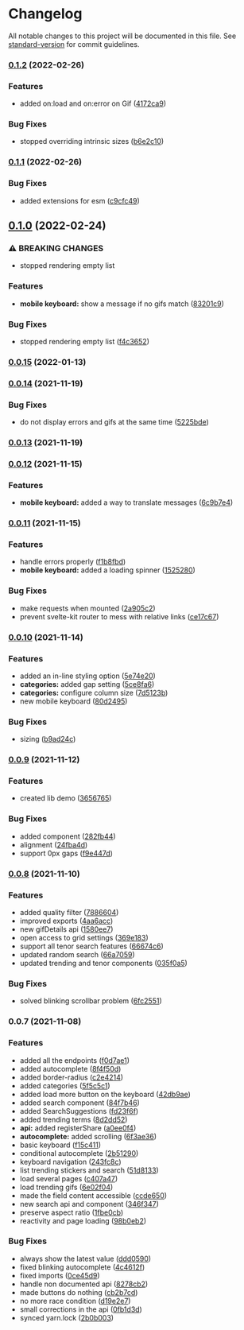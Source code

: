 # Changelog

All notable changes to this project will be documented in this file. See [standard-version](https://github.com/conventional-changelog/standard-version) for commit guidelines.

### [0.1.2](https://github.com/GauBen/svelte-tenor/compare/v0.1.1...v0.1.2) (2022-02-26)


### Features

* added on:load and on:error on Gif ([4172ca9](https://github.com/GauBen/svelte-tenor/commit/4172ca987919906489696ec657574ace9ff9585e))


### Bug Fixes

* stopped overriding intrinsic sizes ([b6e2c10](https://github.com/GauBen/svelte-tenor/commit/b6e2c1086ac98507541046a3f00b532508de440f))

### [0.1.1](https://github.com/GauBen/svelte-tenor/compare/v0.1.0...v0.1.1) (2022-02-26)


### Bug Fixes

* added extensions for esm ([c9cfc49](https://github.com/GauBen/svelte-tenor/commit/c9cfc49c96bd020ecc320ab89566f31175b81786))

## [0.1.0](https://github.com/GauBen/svelte-tenor/compare/v0.0.15...v0.1.0) (2022-02-24)


### ⚠ BREAKING CHANGES

* stopped rendering empty list

### Features

* **mobile keyboard:** show a message if no gifs match ([83201c9](https://github.com/GauBen/svelte-tenor/commit/83201c9c7ac2650be12dca9722ca4b2573ec4969))


### Bug Fixes

* stopped rendering empty list ([f4c3652](https://github.com/GauBen/svelte-tenor/commit/f4c36528806e585d80801ad5f6bd81a67b423765))

### [0.0.15](https://github.com/GauBen/svelte-tenor/compare/v0.0.14...v0.0.15) (2022-01-13)

### [0.0.14](https://github.com/GauBen/svelte-tenor/compare/v0.0.13...v0.0.14) (2021-11-19)


### Bug Fixes

* do not display errors and gifs at the same time ([5225bde](https://github.com/GauBen/svelte-tenor/commit/5225bdeb75595f2e8c8c150e1c98983654127c84))

### [0.0.13](https://github.com/GauBen/svelte-tenor/compare/v0.0.12...v0.0.13) (2021-11-19)

### [0.0.12](https://github.com/GauBen/svelte-tenor/compare/v0.0.11...v0.0.12) (2021-11-15)


### Features

* **mobile keyboard:** added a way to translate messages ([6c9b7e4](https://github.com/GauBen/svelte-tenor/commit/6c9b7e44010b68915bde17d721de8569736bbc80))

### [0.0.11](https://github.com/GauBen/svelte-tenor/compare/v0.0.10...v0.0.11) (2021-11-15)


### Features

* handle errors properly ([f1b8fbd](https://github.com/GauBen/svelte-tenor/commit/f1b8fbda8415908e31a6f8e3009f101bbe3075af))
* **mobile keyboard:** added a loading spinner ([1525280](https://github.com/GauBen/svelte-tenor/commit/152528049552e1b50f18c8b4423158eaae231f23))


### Bug Fixes

* make requests when mounted ([2a905c2](https://github.com/GauBen/svelte-tenor/commit/2a905c2deade361801547db68b855f18aaf6b50c))
* prevent svelte-kit router to mess with relative links ([ce17c67](https://github.com/GauBen/svelte-tenor/commit/ce17c675d203a280a127d54d8b4c5a3f58e3b04b))

### [0.0.10](https://github.com/GauBen/svelte-tenor/compare/v0.0.9...v0.0.10) (2021-11-14)


### Features

* added an in-line styling option ([5e74e20](https://github.com/GauBen/svelte-tenor/commit/5e74e209aae1e8b6110723da4542242327234f7e))
* **categories:** added gap setting ([5ce8fa6](https://github.com/GauBen/svelte-tenor/commit/5ce8fa6e80d3f7cc4cd4049c7863c0a58876f106))
* **categories:** configure column size ([7d5123b](https://github.com/GauBen/svelte-tenor/commit/7d5123bca15951b1be2fbb4b363a6c6c514d56a2))
* new mobile keyboard ([80d2495](https://github.com/GauBen/svelte-tenor/commit/80d24958cc688436a8b69b7c507817ebed00bc46))


### Bug Fixes

* sizing ([b9ad24c](https://github.com/GauBen/svelte-tenor/commit/b9ad24c3ca30e5d13b7b3353666f042151a8f9a2))

### [0.0.9](https://github.com/GauBen/svelte-tenor/compare/v0.0.8...v0.0.9) (2021-11-12)


### Features

* created lib demo ([3656765](https://github.com/GauBen/svelte-tenor/commit/3656765ccdab3df6aafab4619dbf1d322d86eec8))


### Bug Fixes

* added component ([282fb44](https://github.com/GauBen/svelte-tenor/commit/282fb449f129173ad5cd20b596887b09d3735d53))
* alignment ([24fba4d](https://github.com/GauBen/svelte-tenor/commit/24fba4d1871b0e04dc7790207d05de6b875de889))
* support 0px gaps ([f9e447d](https://github.com/GauBen/svelte-tenor/commit/f9e447d67ebbc537e9ae39d7a8b60fe9d0654bf0))

### [0.0.8](https://github.com/GauBen/svelte-tenor/compare/v0.0.7...v0.0.8) (2021-11-10)


### Features

* added quality filter ([7886604](https://github.com/GauBen/svelte-tenor/commit/7886604eeb1b72c4620a4cf78c899560bf2fa37a))
* improved exports ([4aa6acc](https://github.com/GauBen/svelte-tenor/commit/4aa6accfae5a04f12055630914607619938859ba))
* new gifDetails api ([1580ee7](https://github.com/GauBen/svelte-tenor/commit/1580ee76a9c69b0f0b33c72d14421b9baf49559d))
* open access to grid settings ([369e183](https://github.com/GauBen/svelte-tenor/commit/369e18378010ffddaca3e6f0c02903670331e515))
* support all tenor search features ([66674c6](https://github.com/GauBen/svelte-tenor/commit/66674c6694debf50793e0d7c0d08a9e05ebb1754))
* updated random search ([66a7059](https://github.com/GauBen/svelte-tenor/commit/66a7059be1fd98a94009b02cc5b2a8a5bd5074b0))
* updated trending and tenor components ([035f0a5](https://github.com/GauBen/svelte-tenor/commit/035f0a58c1a0e18332628e58fe0e88d0bf9cc710))


### Bug Fixes

* solved blinking scrollbar problem ([6fc2551](https://github.com/GauBen/svelte-tenor/commit/6fc2551f848715a060a859b4223a5023b3be5f0d))

### 0.0.7 (2021-11-08)


### Features

* added all the endpoints ([f0d7ae1](https://github.com/GauBen/svelte-tenor/commit/f0d7ae1fdcb6e5efcc061a21cff2a6c0840f9143))
* added autocomplete ([8f4f50d](https://github.com/GauBen/svelte-tenor/commit/8f4f50d6e71ec6ba55fa969a974f66bde0a005d7))
* added border-radius ([c2e4214](https://github.com/GauBen/svelte-tenor/commit/c2e4214b903825bbc424f22755e70b79220bf243))
* added categories ([5f5c5c1](https://github.com/GauBen/svelte-tenor/commit/5f5c5c1fcd68778fc3292a5245331169d83d10d4))
* added load more button on the keyboard ([42db9ae](https://github.com/GauBen/svelte-tenor/commit/42db9ae741d0b83c4bc6d8ee940588838f650ecd))
* added search component ([84f7b46](https://github.com/GauBen/svelte-tenor/commit/84f7b46db7bf0baf9099d3eb78d9226600a1aec3))
* added SearchSuggestions ([fd23f6f](https://github.com/GauBen/svelte-tenor/commit/fd23f6f25765c9aed1651194308db97cb98b2e83))
* added trending terms ([8d2dd52](https://github.com/GauBen/svelte-tenor/commit/8d2dd520e6e323cc87b005c097594e24dc6a07e7))
* **api:** added registerShare ([a0ee0f4](https://github.com/GauBen/svelte-tenor/commit/a0ee0f4fa38198f789a676177aaaa6160f0c4af7))
* **autocomplete:** added scrolling ([6f3ae36](https://github.com/GauBen/svelte-tenor/commit/6f3ae36b3fbc28bb0553be7908818dd50a0b8f5a))
* basic keyboard ([f15c411](https://github.com/GauBen/svelte-tenor/commit/f15c4113f06a6b269ffc359885ee74e1046f5320))
* conditional autocomplete ([2b51290](https://github.com/GauBen/svelte-tenor/commit/2b5129086f199e8bf053f4bea815f0abfaf1164c))
* keyboard navigation ([243fc8c](https://github.com/GauBen/svelte-tenor/commit/243fc8ca44af88a8a3dfeadf520daacb28e50262))
* list trending stickers and search ([51d8133](https://github.com/GauBen/svelte-tenor/commit/51d81330205511068a0f8c008b89341d2b264f18))
* load several pages ([c407a47](https://github.com/GauBen/svelte-tenor/commit/c407a47d315712a3cd985f15f98489ecabbf8e3d))
* load trending gifs ([6e02f04](https://github.com/GauBen/svelte-tenor/commit/6e02f0498ed57683315d480491bae99899b0547d))
* made the field content accessible ([ccde650](https://github.com/GauBen/svelte-tenor/commit/ccde6500d3e181ce32d200781e181f2f352eb676))
* new search api and component ([346f347](https://github.com/GauBen/svelte-tenor/commit/346f347734c8c6599dd5cfcbe925b7b2a7020f66))
* preserve aspect ratio ([1fbe0cb](https://github.com/GauBen/svelte-tenor/commit/1fbe0cbbd05dce188cd08afae413b7f416c60efc))
* reactivity and page loading ([98b0eb2](https://github.com/GauBen/svelte-tenor/commit/98b0eb21994b5d59124d9732674df9c8d1840a04))


### Bug Fixes

* always show the latest value ([ddd0590](https://github.com/GauBen/svelte-tenor/commit/ddd0590e1dcdba55e0cd70c7ab973aef142c51c2))
* fixed blinking autocomplete ([4c4612f](https://github.com/GauBen/svelte-tenor/commit/4c4612f2da25d5cb6c01a4220d3a0a8af0e4a0ae))
* fixed imports ([0ce45d9](https://github.com/GauBen/svelte-tenor/commit/0ce45d9776f378d090abc8ce18fcd38476f8564e))
* handle non documented api ([8278cb2](https://github.com/GauBen/svelte-tenor/commit/8278cb25a9ff410acb008c2919060e793049c518))
* made buttons do nothing ([cb2b7cd](https://github.com/GauBen/svelte-tenor/commit/cb2b7cd1ed649e40489fab0bff531aa920d2ec97))
* no more race condition ([d19e2e7](https://github.com/GauBen/svelte-tenor/commit/d19e2e77a1ef336cef263b02f0557ba194b556d3))
* small corrections in the api ([0fb1d3d](https://github.com/GauBen/svelte-tenor/commit/0fb1d3df16c64c27c0fe3cd63dc94ce2a2bfa084))
* synced yarn.lock ([2b0b003](https://github.com/GauBen/svelte-tenor/commit/2b0b003bbc1071e79008245d8fa8b0ab73ef9124))
